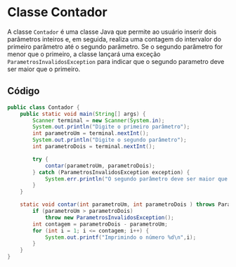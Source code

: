 # Classe Contador

A classe `Contador` é uma classe Java que permite ao usuário inserir dois parâmetros inteiros e, em seguida, realiza uma contagem do intervalor do primeiro parâmetro até o segundo parâmetro. 
Se o segundo parâmetro for menor que o primeiro, a classe lançará uma exceção `ParametrosInvalidosException` para indicar que o segundo parametro deve ser maior que o primeiro.

## Código

```java
public class Contador {
    public static void main(String[] args) {
        Scanner terminal = new Scanner(System.in);
        System.out.println("Digite o primeiro parâmetro");
        int parametroUm = terminal.nextInt();
        System.out.println("Digite o segundo parâmetro");
        int parametroDois = terminal.nextInt();

        try {
            contar(parametroUm, parametroDois);
        } catch (ParametrosInvalidosException exception) {
            System.err.println("O segundo parâmetro deve ser maior que o primeiro");
        }
    }

    static void contar(int parametroUm, int parametroDois ) throws ParametrosInvalidosException {
        if (parametroUm > parametroDois)
            throw new ParametrosInvalidosException();
        int contagem = parametroDois - parametroUm;
        for (int i = 1; i <= contagem; i++) {
            System.out.printf("Imprimindo o número %d\n",i);
        }
    }
}
```
